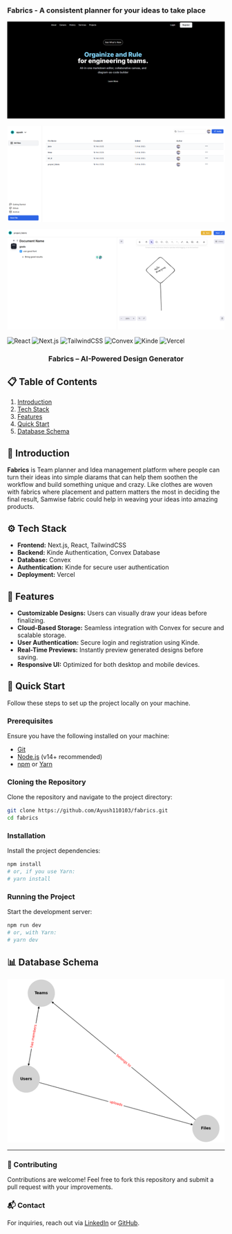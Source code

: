 ### Fabrics - A consistent planner for your ideas to take place

![1739652465085](image/README/1739652465085.png)

![1739652494402](image/README/1739652494402.png)

![1739652571548](image/README/1739652571548.png)

<div>
  <img src="https://img.shields.io/badge/-React-black?style=for-the-badge&logo=react&logoColor=61DAFB&color=000000" alt="React" />
  <img src="https://img.shields.io/badge/-Next.js-black?style=for-the-badge&logo=next-dot-js&logoColor=white&color=000000" alt="Next.js" />
  <img src="https://img.shields.io/badge/-Tailwind_CSS-black?style=for-the-badge&logo=tailwindcss&logoColor=white&color=06B6D4" alt="TailwindCSS" />
  <img src="https://img.shields.io/badge/-Convex-black?style=for-the-badge&logo=convex&logoColor=white&color=5E2CA5" alt="Convex" />
  <img src="https://img.shields.io/badge/-Kinde-black?style=for-the-badge&logo=kinde&logoColor=white&color=FF5722" alt="Kinde" />
  <img src="https://img.shields.io/badge/-Vercel-black?style=for-the-badge&logo=vercel&logoColor=white&color=000000" alt="Vercel" />
</div>

<h3 align="center">Fabrics – AI-Powered Design Generator</h3>

## 📋 Table of Contents

1. [Introduction](#introduction)
2. [Tech Stack](#tech-stack)
3. [Features](#features)
4. [Quick Start](#quick-start)
5. [Database Schema](#database-schema)

## 🤖 Introduction

**Fabrics** is Team planner and Idea management platform where people can turn their ideas into simple diarams that can help them soothen the workflow and build something unique and crazy. Like clothes are woven with fabrics where placement and pattern matters the most in deciding the final result, Samwise fabric could help in weaving your ideas into amazing products.

## ⚙️ Tech Stack

- **Frontend:** Next.js, React, TailwindCSS
- **Backend:** Kinde Authentication, Convex Database
- **Database:** Convex
- **Authentication:** Kinde for secure user authentication
- **Deployment:** Vercel

## 🔋 Features

- **Customizable Designs:** Users can visually draw your ideas before finalizing.
- **Cloud-Based Storage:** Seamless integration with Convex for secure and scalable storage.
- **User Authentication:** Secure login and registration using Kinde.
- **Real-Time Previews:** Instantly preview generated designs before saving.
- **Responsive UI:** Optimized for both desktop and mobile devices.

## 🤸 Quick Start

Follow these steps to set up the project locally on your machine.

### Prerequisites

Ensure you have the following installed on your machine:

- [Git](https://git-scm.com/)
- [Node.js](https://nodejs.org/en/) (v14+ recommended)
- [npm](https://www.npmjs.com/) or [Yarn](https://yarnpkg.com/)

### Cloning the Repository

Clone the repository and navigate to the project directory:

```bash
git clone https://github.com/Ayush110103/fabrics.git
cd fabrics
```

### Installation

Install the project dependencies:

```bash
npm install
# or, if you use Yarn:
# yarn install
```

### Running the Project

Start the development server:

```bash
npm run dev
# or, with Yarn:
# yarn dev
```

## 📊 Database Schema

![1739652422820](image/README/1739652422820.png)

---

### 🚀 Contributing

Contributions are welcome! Feel free to fork this repository and submit a pull request with your improvements.

### 📬 Contact

For inquiries, reach out via [LinkedIn](https://linkedin.com/in/ayushjain1101) or [GitHub](https://github.com/Ayush110103).
